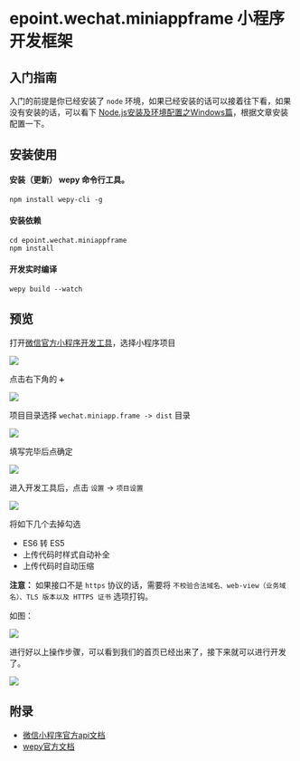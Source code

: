 # epoint.wechat.miniappframe 小程序开发框架

## 入门指南

入门的前提是你已经安装了 `node` 环境，如果已经安装的话可以接着往下看，如果没有安装的话，可以看下 [Node.js安装及环境配置之Windows篇](https://www.jianshu.com/p/03a76b2e7e00)，根据文章安装配置一下。

## 安装使用

#### 安装（更新） wepy 命令行工具。

```
npm install wepy-cli -g
```

#### 安装依赖

```
cd epoint.wechat.miniappframe
npm install
```

#### 开发实时编译

```
wepy build --watch
```

## 预览

打开[微信官方小程序开发工具](https://developers.weixin.qq.com/miniprogram/dev/devtools/download.html)，选择小程序项目

![](https://ws1.sinaimg.cn/large/006d7zD3gy1fu01cz9rrnj30ik0qcabe.jpg)

点击右下角的 `➕`

![](https://ws1.sinaimg.cn/large/006d7zD3gy1fu01e6vowej30ys0qcq4n.jpg)

项目目录选择 `wechat.miniapp.frame -> dist` 目录

![](https://ws1.sinaimg.cn/large/006d7zD3gy1fu01ihph6jj30qi09uac9.jpg)

填写完毕后点确定

![](https://ws1.sinaimg.cn/large/006d7zD3gy1fu01k7enivj30mu0qcwgf.jpg)

进入开发工具后，点击 `设置` -> `项目设置`

![](https://ws1.sinaimg.cn/large/006d7zD3gy1fu01m3bgyvj30u80fowi0.jpg)

将如下几个去掉勾选

- ES6 转 ES5
- 上传代码时样式自动补全
- 上传代码时自动压缩

__注意：__ 如果接口不是 `https` 协议的话，需要将 `不校验合法域名、web-view（业务域名）、TLS 版本以及 HTTPS 证书` 选项打钩。

如图：

![](https://ws1.sinaimg.cn/large/006d7zD3gy1fu01pkom8jj30k40cyq42.jpg)

进行好以上操作步骤，可以看到我们的首页已经出来了，接下来就可以进行开发了。

![](https://ws1.sinaimg.cn/large/006d7zD3gy1fu01qgybo1j313w13u44w.jpg)

## 附录

- [微信小程序官方api文档](https://developers.weixin.qq.com/miniprogram/dev/framework/compatibility.html)
- [wepy官方文档](https://tencent.github.io/wepy/document.html#/)
